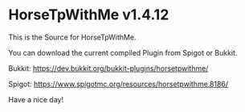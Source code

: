 # HorseTpWithMe v1.4.12
This is the Source for HorseTpWithMe.

You can download the current compiled Plugin from Spigot or Bukkit.

Bukkit:
https://dev.bukkit.org/bukkit-plugins/horsetpwithme/

Spigot:
https://www.spigotmc.org/resources/horsetpwithme.8186/

Have a nice day!
